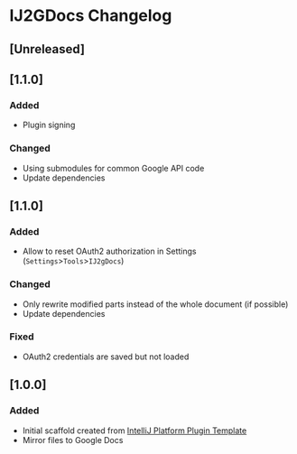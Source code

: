 <!-- Keep a Changelog guide -> https://keepachangelog.com -->

# IJ2GDocs Changelog

## [Unreleased]

## [1.1.0]
### Added
- Plugin signing

### Changed
- Using submodules for common Google API code
- Update dependencies

## [1.1.0]
### Added
- Allow to reset OAuth2 authorization in Settings (`Settings`>`Tools`>`IJ2gDocs`)

### Changed
- Only rewrite modified parts instead of the whole document (if possible)
- Update dependencies

### Fixed
- OAuth2 credentials are saved but not loaded

## [1.0.0]
### Added
- Initial scaffold created from [IntelliJ Platform Plugin Template](https://github.com/JetBrains/intellij-platform-plugin-template)
- Mirror files to Google Docs